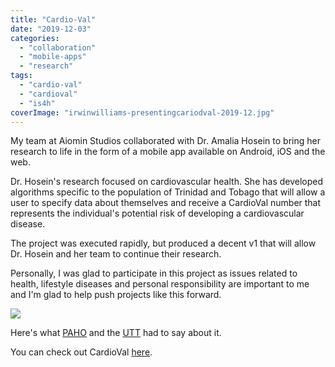 ```yaml
---
title: "Cardio-Val"
date: "2019-12-03"
categories: 
  - "collaboration"
  - "mobile-apps"
  - "research"
tags: 
  - "cardio-val"
  - "cardioval"
  - "is4h"
coverImage: "irwinwilliams-presentingcariodval-2019-12.jpg"
---
```


My team at Aiomin Studios collaborated with Dr. Amalia Hosein to bring her research to life in the form of a mobile app available on Android, iOS and the web.

Dr. Hosein's research focused on cardiovascular health. She has developed algorithms specific to the population of Trinidad and Tobago that will allow a user to specify data about themselves and receive a CardioVal number that represents the individual's potential risk of developing a cardiovascular disease.

The project was executed rapidly, but produced a decent v1 that will allow Dr. Hosein and her team to continue their research.

Personally, I was glad to participate in this project as issues related to health, lifestyle diseases and personal responsibility are important to me and I'm glad to help push projects like this forward.

[![](https://irwinium.files.wordpress.com/2022/07/image-2.png?w=811)](https://irwinium.files.wordpress.com/2022/07/image-2.png)

Here's what [PAHO](https://www.paho.org/en/news/3-12-2019-cardio-val-health-app-launch) and the [UTT](https://www.facebook.com/uttmarketing/posts/utt-launches-cardio-val-health-app868university-paho/10157594366039088/) had to say about it.

You can check out CardioVal [here](https://cardio-val.com/).
